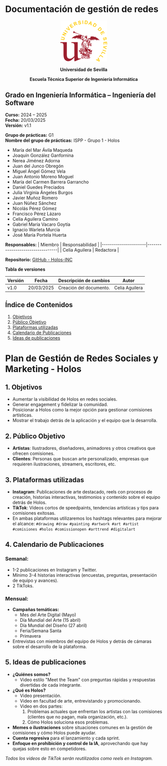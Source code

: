 # Documentación de gestión de redes

<p align="center">
  <img src="https://raw.githubusercontent.com/Holos-INC/Docusaurus-Holos/main/static/img/universidad-de-sevilla-logo.png" alt="Universidad de Sevilla" width="150"/>
</p>
<p align="center">
  <strong>Universidad de Sevilla</strong> 
</p>
<p align="center">
  <strong>Escuela Técnica Superior de Ingeniería Informática</strong>  
</p>

## **Grado en Ingeniería Informática – Ingeniería del Software**

**Curso:** 2024 – 2025  
**Fecha:** 20/03/2025  
**Versión:** v1.1  

**Grupo de prácticas:** G1  
**Nombre del grupo de prácticas:** ISPP - Grupo 1 - Holos
- María del Mar Ávila Maqueda  
- Joaquín González Ganfornina  
- Nerea Jiménez Adorna  
- Juan del Junco Obregón  
- Miguel Ángel Gómez Vela  
- Juan Antonio Moreno Moguel  
- María del Carmen Barrera Garrancho  
- Daniel Guedes Preciados  
- Julia Virginia Ángeles Burgos  
- Javier Muñoz Romero  
- Juan Núñez Sánchez  
- Nicolás Pérez Gómez  
- Francisco Pérez Lázaro  
- Celia Aguilera Camino  
- Gabriel María Vacaro Goytía  
- Ignacio Warleta Murcia  
- José María Portela Huerta 

**Responsables:**
| Miembro              | Responsabilidad                 |
|----------------------|---------------------------------|
| Celia Aguilera  |  Redactora                      |


**Repositorio:** [GitHub - Holos-INC](https://github.com/Holos-INC/Docusaurus-Holos)


**Tabla de versiones**

| Versión | Fecha       | Descripción de cambios | Autor                 |
|---------|------------|------------------------|------------------------|
| v1.0    | 20/03/2025 | Creación del documento. | Celia Aguilera  |

## Índice de Contenidos
1. [Objetivos](#1-objetivos)
2. [Público Objetivo](#2-público-objetivo)
3. [Plataformas utilizadas](#3-plataformas-utilizadas)
4. [Calendario de Publicaciones](#4-calendario-de-publicaciones)
5. [Ideas de publicaciones](#5-ideas-de-publicaciones)

# Plan de Gestión de Redes Sociales y Marketing - Holos

## 1. Objetivos
- Aumentar la visibilidad de Holos en redes sociales.
- Generar engagement y fidelizar la comunidad.
- Posicionar a Holos como la mejor opción para gestionar comisiones artísticas.
- Mostrar el trabajo detrás de la aplicación y el equipo que la desarrolla.

## 2. Público Objetivo
- **Artistas**: Ilustradores, diseñadores, animadores y otros creativos que ofrecen comisiones.
- **Clientes**: Personas que buscan arte personalizado, empresas que requieren ilustraciones, streamers, escritores, etc.

## 3. Plataformas utilizadas
- **Instagram**: Publicaciones de arte destacado, reels con procesos de creación, historias interactivas, testimonios y contenido sobre el equipo detrás de Holos.
- **TikTok**: Vídeos cortos de speedpaints, tendencias artísticas y tips para comisiones exitosas.
- En ambas plataformas utilizaremos los hashtags relevantes para mejorar el alcance:
  `#drawing #draw #painting #artwork #art #artist #comisiones #holos #comissionopen #arttrend #digitalart`

## 4. Calendario de Publicaciones
### **Semanal:**
- 1-2 publicaciones en Instagram y Twitter.
- Mínimo 3-4 historias interactivas (encuestas, preguntas, presentación de equipo y avances).
- 2 TikToks.

### **Mensual:**
- **Campañas temáticas:**
  - Mes del Arte Digital (Mayo)
  - Día Mundial del Arte (15 abril)
  - Día Mundial del Diseño (27 abril)
  - Feria/Semana Santa
  - Primavera
- Entrevistas con miembros del equipo de Holos y detrás de cámaras sobre el desarrollo de la plataforma.

## 5. Ideas de publicaciones
- **¿Quiénes somos?**
  - Video estilo "Meet the Team" con preguntas rápidas y respuestas divertidas de cada integrante.
- **¿Qué es Holos?**
  - Video presentación.
  - Video en facultad de arte, entrevistando y promocionando.
  - Video en dos partes:
    1. Problemas actuales que enfrentan los artistas con las comisiones (clientes que no pagan, mala organización, etc.).
    2. Cómo Holos soluciona esos problemas.
- **Memes o ilustraciones** sobre situaciones comunes en la gestión de comisiones y cómo Holos puede ayudar.
- **Cuenta regresiva** para el lanzamiento y cada sprint.
- **Enfoque en prohibición y control de la IA**, aprovechando que hay quejas sobre esto en competidores.

 *Todos los videos de TikTok serán reutilizados como reels en Instagram.*

